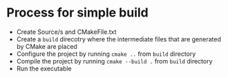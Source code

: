 # Process for simple build

 - Create Source/s and CMakeFile.txt
 - Create a `build` direcotry where the intermediate files that are generated by CMake are placed
 - Configure the project by running `cmake ..` from `build` directory
 - Compile the project by running `cmake --build .` from `build` directory
 - Run the executable


